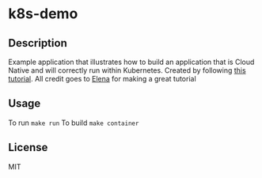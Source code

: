 # k8s-demo

## Description

Example application that illustrates how to build an application that is Cloud Native and will correctly run within Kubernetes.
Created by following [this tutorial](https://blog.gopheracademy.com/advent-2017/kubernetes-ready-service/). All credit goes to [Elena](https://github.com/rumyantseva) for making a great tutorial

## Usage

To run `make run`
To build `make container`

## License

MIT
